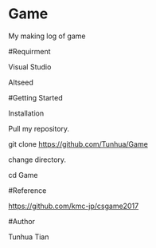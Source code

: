 # Game

My making log of game

#Requirment

Visual Studio

Altseed

#Getting Started

Installation

Pull my repository.

git clone https://github.com/Tunhua/Game

change directory.

cd Game

#Reference

https://github.com/kmc-jp/csgame2017

#Author

Tunhua Tian
